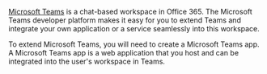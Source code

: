 [Microsoft Teams](https://products.office.com/en-US/microsoft-teams/) is a chat-based workspace in Office 365. The Microsoft Teams developer platform makes it easy for you to extend Teams and integrate your own application or a service seamlessly into this workspace.

To extend Microsoft Teams, you will need to create a Microsoft Teams app. A Microsoft Teams app is a web application that you host and can be integrated into the user's workspace in Teams.
